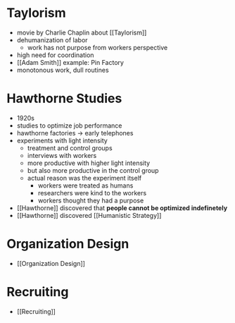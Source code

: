 # Taylorism
- movie by Charlie Chaplin about [[Taylorism]]
- dehumanization of labor
	- work has not purpose from workers perspective
- high need for coordination
- [[Adam Smith]] example: Pin Factory
- monotonous work, dull routines
# Hawthorne Studies
- 1920s
- studies to optimize job performance
- hawthorne factories -> early telephones
- experiments with light intensity
	- treatment and control groups
	- interviews with workers
	- more productive with higher light intensity
	- but also more productive in the control group
	- actual reason was the experiment itself
		- workers were treated as humans
		- researchers were kind to the workers
		- workers thought they had a purpose
- [[Hawthorne]] discovered that **people cannot be optimized indefinetely** 
- [[Hawthorne]] discovered [[Humanistic Strategy]] 
# Organization Design
- [[Organization Design]]
# Recruiting
- [[Recruiting]]
